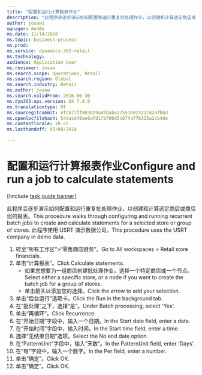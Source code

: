 ```yaml
--- 
title: "配置和运行计算报表作业"
description: "此程序会逐步演示如何配置和运行重复批处理作业，以创建和计算选定商店或商店组的报表。"
author: josaw1
manager: AnnBe
ms.date: 11/14/2016
ms.topic: business-process
ms.prod: 
ms.service: dynamics-365-retail
ms.technology: 
audience: Application User
ms.reviewer: josaw
ms.search.scope: Operations, Retail
ms.search.region: Global
ms.search.industry: Retail
ms.author: josaw
ms.search.validFrom: 2016-06-30
ms.dyn365.ops.version: AX 7.0.0
ms.translationtype: HT
ms.sourcegitcommit: efcb77ff883b29a4bbaba27551e02311742afbbd
ms.openlocfilehash: 54dacef8ae0afd1fb706d5c67fa77b315a2cb4de
ms.contentlocale: zh-cn
ms.lasthandoff: 05/08/2018

---
```

# <a name="configure-and-run-a-job-to-calculate-statements"></a><span data-ttu-id="4dd20-103">配置和运行计算报表作业</span><span class="sxs-lookup"><span data-stu-id="4dd20-103">Configure and run a job to calculate statements</span></span>

[!include [task guide banner](../includes/task-guide-banner.md)]

<span data-ttu-id="4dd20-104">此程序会逐步演示如何配置和运行重复批处理作业，以创建和计算选定商店或商店组的报表。</span><span class="sxs-lookup"><span data-stu-id="4dd20-104">This procedure walks through configuring and running recurrent batch jobs to create and calculate statements for a selected store or group of stores.</span></span> <span data-ttu-id="4dd20-105">此程序使用 USRT 演示数据公司。</span><span class="sxs-lookup"><span data-stu-id="4dd20-105">This procedure uses the USRT company in demo data.</span></span>

1. <span data-ttu-id="4dd20-106">转至“所有工作区”>“零售商店财务”。</span><span class="sxs-lookup"><span data-stu-id="4dd20-106">Go to All workspaces > Retail store financials.</span></span>
2. <span data-ttu-id="4dd20-107">单击“计算报表”。</span><span class="sxs-lookup"><span data-stu-id="4dd20-107">Click Calculate statements.</span></span>
    * <span data-ttu-id="4dd20-108">如果您想要为一组商店创建批处理作业，选择一个特定商店或一个节点。</span><span class="sxs-lookup"><span data-stu-id="4dd20-108">Select either a specific store, or a node if you want to create the batch job for a group of stores.</span></span>  
    * <span data-ttu-id="4dd20-109">单击箭头以添加您的选择。</span><span class="sxs-lookup"><span data-stu-id="4dd20-109">Click the arrow to add your selection.</span></span>  
3. <span data-ttu-id="4dd20-110">单击“后台运行”选项卡。</span><span class="sxs-lookup"><span data-stu-id="4dd20-110">Click the Run in the background tab.</span></span>
4. <span data-ttu-id="4dd20-111">在“批处理”之下，选择“是”。</span><span class="sxs-lookup"><span data-stu-id="4dd20-111">Under Batch processing, select 'Yes'.</span></span>
5. <span data-ttu-id="4dd20-112">单击“再循环”。</span><span class="sxs-lookup"><span data-stu-id="4dd20-112">Click Recurrence.</span></span>
6. <span data-ttu-id="4dd20-113">在“开始日期”字段中，输入一个日期。</span><span class="sxs-lookup"><span data-stu-id="4dd20-113">In the Start date field, enter a date.</span></span>
7. <span data-ttu-id="4dd20-114">在“开始时间”字段中，输入时间。</span><span class="sxs-lookup"><span data-stu-id="4dd20-114">In the Start time field, enter a time.</span></span>
8. <span data-ttu-id="4dd20-115">选择“无结束日期”选项。</span><span class="sxs-lookup"><span data-stu-id="4dd20-115">Select the No end date option.</span></span>
9. <span data-ttu-id="4dd20-116">在“PatternUnit”字段中，输入“天数”。</span><span class="sxs-lookup"><span data-stu-id="4dd20-116">In the PatternUnit field, enter 'Days'.</span></span>
10. <span data-ttu-id="4dd20-117">在“每”字段中，输入一个数字。</span><span class="sxs-lookup"><span data-stu-id="4dd20-117">In the Per field, enter a number.</span></span>
11. <span data-ttu-id="4dd20-118">单击“确定”。</span><span class="sxs-lookup"><span data-stu-id="4dd20-118">Click OK.</span></span>
12. <span data-ttu-id="4dd20-119">单击“确定”。</span><span class="sxs-lookup"><span data-stu-id="4dd20-119">Click OK.</span></span>


